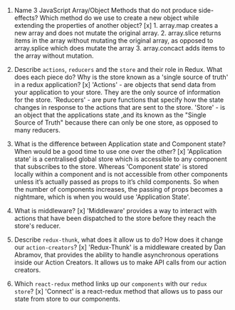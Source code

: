 1.  Name 3 JavaScript Array/Object Methods that do not produce side-effects? Which method do we use to create a new object while extending the properties of another object?
        [x] 1. array.map creates a new array and does not mutate the original array.
            2. array.slice returns items in the array without mutating the original array, as opposed to array.splice which does mutate the array
            3. array.concact adds items to the array without mutation.

2.  Describe `actions`, `reducers` and the `store` and their role in Redux. What does each piece do? Why is the store known as a 'single source of truth' in a redux application?
        [x] 'Actions' - are objects that send data from your application to your store. They are the only source of information for the store.
            'Reducers' - are pure functions that specify how the state changes in response to the actions that are sent to the store.
            'Store' - is an object that the applications state ,and its known as the "Single Source of Truth" because there can only be one store, as opposed to many reducers.

3.  What is the difference between Application state and Component state? When would be a good time to use one over the other?
        [x] 'Application state' is a centralised global store which is accessible to any component that subscribes to the store. Whereas 'Component state' is stored locally within a component and is not accessible from other components unless it’s actually passed as props to it’s child components. So when the number of components increases, the passing of props becomes a nightmare, which is when you would use 'Application State'.

4.  What is middleware?
        [x] 'Middleware' provides a way to interact with actions that have been dispatched to the store before they reach the store's reducer. 

5.  Describe `redux-thunk`, what does it allow us to do? How does it change our `action-creators`?
        [x] 'Redux-Thunk' is a middleware created by Dan Abramov, that provides the ability to handle asynchronous operations inside our Action Creators. It allows us to make API calls from our action creators.

6.  Which `react-redux` method links up our `components` with our `redux store`?
        [x] 'Connect' is a react-redux method that allows us to pass our state from store to our components. 
